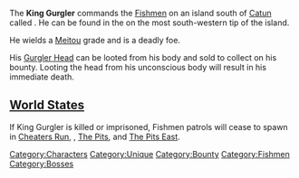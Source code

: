 The **King Gurgler** commands the [Fishmen](02%20-%20Projects%20&%20Wikis/Kenshi/Kenshi%20Wiki/Kenshi%20Wiki%20Template/Fishmen.md "wikilink") on an
island south of [Catun](Catun.md "wikilink") called [](Fishman_Island.md). He can be found in the [](Island_Lab.md) on the most south-western tip of the island.

He wields a [Meitou](Meitou.md "wikilink") grade [](Combat_Cleaver.md) and is a deadly foe.

His [Gurgler Head](Gurgler_Head.md "wikilink") can be looted from his body
and sold to collect on his bounty. Looting the head from his unconscious
body will result in his immediate death.

## [World States](World_States.md "wikilink")

If King Gurgler is killed or imprisoned, Fishmen patrols will cease to
spawn in [Cheaters Run](Cheaters_Run.md "wikilink"), [](Fishman_Island.md), [The Pits](The_Pits.md "wikilink"), and
[The Pits East](The_Pits_East.md "wikilink").

[Category:Characters](Category:Characters "wikilink")
[Category:Unique](Category:Unique "wikilink")
[Category:Bounty](Category:Bounty "wikilink")
[Category:Fishmen](Category:Fishmen "wikilink")
[Category:Bosses](Category:Bosses "wikilink")